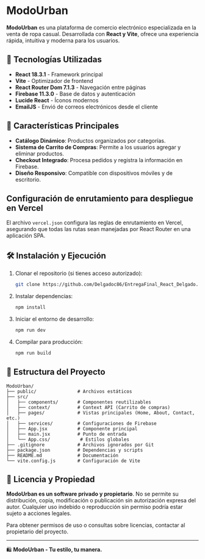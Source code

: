 # ModoUrban

**ModoUrban** es una plataforma de comercio electrónico especializada en la venta de ropa casual. Desarrollada con **React y Vite**, ofrece una experiencia rápida, intuitiva y moderna para los usuarios.

## 🚀 Tecnologías Utilizadas

- **React 18.3.1** - Framework principal
- **Vite** - Optimizador de frontend
- **React Router Dom 7.1.3** - Navegación entre páginas
- **Firebase 11.3.0** - Base de datos y autenticación
- **Lucide React** - Íconos modernos
- **EmailJS** - Envió de correos electrónicos desde el cliente

## 📌 Características Principales

- **Catálogo Dinámico**: Productos organizados por categorías.
- **Sistema de Carrito de Compras**: Permite a los usuarios agregar y eliminar productos.
- **Checkout Integrado**: Procesa pedidos y registra la información en Firebase.
- **Diseño Responsivo**: Compatible con dispositivos móviles y de escritorio.

## Configuración de enrutamiento para despliegue en Vercel  
El archivo `vercel.json` configura las reglas de enrutamiento en Vercel, asegurando que todas las rutas sean manejadas por React Router en una aplicación SPA.

## 🛠 Instalación y Ejecución

1. Clonar el repositorio (si tienes acceso autorizado):
   ```sh
   git clone https://github.com/Delgadoc86/EntregaFinal_React_Delgado.git
   ```
2. Instalar dependencias:
   ```sh
   npm install
   ```
3. Iniciar el entorno de desarrollo:
   ```sh
   npm run dev
   ```
4. Compilar para producción:
   ```sh
   npm run build
   ```

## 📂 Estructura del Proyecto
```
ModoUrban/
├── public/               # Archivos estáticos
├── src/
│   ├── components/       # Componentes reutilizables
│   ├── context/          # Context API (Carrito de compras)
│   ├── pages/            # Vistas principales (Home, About, Contact, etc.)
│   ├── services/         # Configuraciones de Firebase
│   ├── App.jsx           # Componente principal
│   ├── main.jsx          # Punto de entrada
│   └── App.css/           # Estilos globales
├── .gitignore            # Archivos ignorados por Git
├── package.json          # Dependencias y scripts
├── README.md             # Documentación
└── vite.config.js        # Configuración de Vite
```

## 📜 Licencia y Propiedad

**ModoUrban es un software privado y propietario**. No se permite su distribución, copia, modificación o publicación sin autorización expresa del autor. Cualquier uso indebido o reproducción sin permiso podría estar sujeto a acciones legales.

Para obtener permisos de uso o consultas sobre licencias, contactar al propietario del proyecto.

---
🛍 **ModoUrban - Tu estilo, tu manera.**

